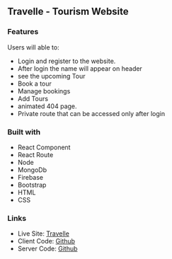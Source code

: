 ## Travelle - Tourism Website

### Features

Users will able to:

- Login and register to the website.
- After login the name will appear on header
- see the upcoming Tour
- Book a tour
- Manage bookings
- Add Tours
- animated 404 page.
- Private route that can be accessed only after login

### Built with

- React Component
- React Route
- Node
- MongoDb
- Firebase
- Bootstrap
- HTML
- CSS

### Links

- Live Site: [Travelle](https://travele-tourism.web.app/)
- Client Code: [Github](https://github.com/programming-hero-web-course1/tourism-or-delivery-website-client-side-arifulsajib)
- Server Code: [Github](https://github.com/programming-hero-web-course1/tourism-or-delivery-website-server-side-arifulsajib)

